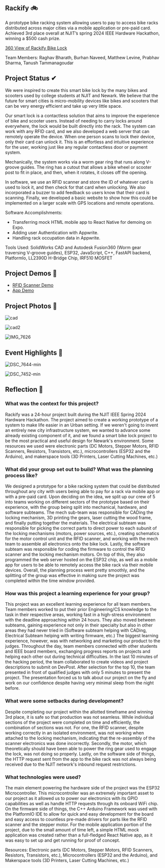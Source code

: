 ## Rackify 🚲

A prototype bike racking system allowing users to pay to access bike racks distributed across major cities via a mobile application or pre-paid card. 
Achieved 3rd place overall at NJIT’s spring 2024 IEEE Hardware Hackathon, winning a $500 cash prize.

<a href="https://youtube.com/shorts/NAM2hvzJ7jc?si=gZGoiGT7VmTo2jn6"> 360 View of Rackify Bike Lock</a>



Team Members: Raghav Bharath, Burhan Naveed, Matthew Levine, Prabhav Sharma, Tanush Tammanagoudar

## Project Status ✔

We were inspired to create this smart bike lock by the many bikes and scooters used by college students at NJIT and Newark. We believe that the future for smart cities is micro-mobility devices like bikes and scooters that can be very energy efficient and take up very little space.

Our smart lock is a contactless solution that aims to improve the experience of bike and scooter users. Instead of needing to carry locks around everywhere, the lock would be built directly into the rack. The system can work with any RFID card, and we also developed a web server that can remotely operate the device. When one person scans to lock their device, only their card can unlock it. This is an effortless and intuitive experience for the user, working just like any regular contactless door or payment system.

Mechanically, the system works via a worm gear ring that runs along V-groove guides. The ring has a cutout that allows a bike wheel or scooter post to fit in place, and then, when it rotates, it closes off the opening.

In software, we use an RFID scanner and store the ID of whatever card is used to lock it, and then check for that card when unlocking. We also incorporated a buzzer to add feedback so users know that their card is scanning. Finally, we developed a basic website to show how this could be implemented on a larger scale with GPS locations and remote operations.

Software Accomplishments: 
- Transferring mock HTML mobile app to React Native for demoing on Expo.
- Adding user Authentication with Appwrite.
- Handling rack occupation data in Appwrite.

Tools Used: SolidWorks CAD and Autodesk Fusion360 (Worm gear traversing V-groove guides), ESP32, JavaScript, C++, FastAPI backend, PlatformIo, LL2390D H-Bridge Chip, IRF510 MOSFET


## Project Demos 🎥

<ul>
    <li><a href="https://youtube.com/shorts/kciRXnAHQvI?feature=share">RFID Scanner Demo</a></li>
    <li><a href="https://youtube.com/shorts/CIawxQrrBTk?feature=share">App Demo</a></li>
  </ul>

## Project Photos 📸

![cad](https://github.com/BurhanNaveed0/Rackify/assets/81490717/ec92e03d-b6af-4a6b-8e18-d42a7be41182)

![cad2](https://github.com/BurhanNaveed0/Rackify/assets/81490717/c0512520-198d-45a0-8594-70b5868ea8bf)

![IMG_7626](https://github.com/BurhanNaveed0/Rackify/assets/81490717/81264308-35d3-4b13-9a9d-3d455c6e9af8)

## Event Highlights 🎉

![DSC_7644-min](https://github.com/BurhanNaveed0/Rackify/assets/81490717/def80458-15e6-4a25-8e8e-b95c818062e5)

![DSC_7452-min](https://github.com/BurhanNaveed0/Rackify/assets/81490717/7fe86e3b-9379-43f5-bee7-2b496c41b2ac)

## Reflection 📝

### What was the context for this project?
Rackify was a 24-hour project built during the NJIT IEEE Spring 2024 Hardware Hackathon. The project aimed to create a working prototype of a system to make life easier in an Urban setting. If we weren't going to invent an entirely new city infrastructure system, we wanted to advance some already existing component of it, and we found a smart bike lock project to be the most practical and useful design for Newark's environment. Some resources we used were electronic parts (DC Motors, Stepper Motors, RFID Scanners, Resistors, Transistors, etc.), microcontrollers (ESP32 and the Arduino), and makerspace tools (3D Printers, Laser Cutting Machines, etc.)

### What did your group set out to build? What was the planning process like?
We designed a prototype for a bike racking system that could be distributed throughout any city with users being able to pay for a rack via mobile app or with a pre-paid card. Upon deciding on the idea, we split up our crew of 5 into teams working on different sectors of the prototype based on their experience, with the group being split into mechanical, hardware, and software subteams. The mech sub-team was responsible for CADing the locking mechanism, 3D printing the gears, laser cutting the wood frame, and finally putting together the materials. The electrical subteam was responsible for picking the correct parts to direct power to each subunit of the locking mechanisms (motors, power sources, etc.), creating schematics for the motor control unit and the RFID scanner, and working with the mech team to assemble all electronics onto the bike lock. Lastly, the software subteam was responsible for coding the firmware to control the RFID scanner and the locking mechanism motors. On top of this, they also programmed the web server hosted on the ESP32 chip, as well as a mobile app for users to be able to remotely access the bike rack via their mobile devices. Overall, the planning process went pretty smoothly, and the splitting of the group was effective in making sure the project was completed within the time window provided. 

### How was this project a learning experience for your group?
This project was an excellent learning experience for all team members. Team members worked to put their prior Engineering/CS knowledge to the task in their respective areas, working fast in a high-stress environment with the deadline approaching within 24 hours. They also moved between subteams, gaining experience not only in their specialty but also in other areas they had never tried in (Software subteam helping with CADing, Electrical Subteam helping with writing firmware, etc.) The biggest learning experience, however, was with networking and marketing our product to the judges. Throughout the day, team members connected with other students and IEEE board members, exchanging progress reports on projects and helping each other out during technical difficulties. In the last 10 minutes of the hacking period, the team collaborated to create videos and project descriptions to submit on DevPost. After selection for the top 10, the team presented in front of qualified judges with only 5 minutes to present the project. The presentation forced us to talk about our project on the fly and work on our confidence despite having very minimal sleep from the night before. 

### What were some setbacks during development?
Despite completing our project within the allotted timeframe and winning 3rd place, it is safe so that production was not seamless. While individual sections of the project were completed on time and efficiently, the combination of sections was not. For one, the RFID scanner, despite working correctly in an isolated environment, was not working when attached to the locking mechanism, indicating that the re-assembly of the scanner electronics was done incorrectly. Secondly, the motor, which theoretically should have been able to power the ring gear used to engage the lock, was not doing so properly. Lastly, on the software side of things, the HTTP request sent from the app to the bike rack was not always being received due to the NJIT network's inbound request restrictions.

### What technologies were used?
The main element powering the hardware side of the project was the ESP32 Microcontroller. This microcontroller was an extremely important asset to our project as it allowed us to power our electronics with its GPIO capabilities as well as handle HTTP requests through its onboard WiFi chip. On the firmware side of things, the C++ Arduino Framework was used with the PlatformIO IDE to allow for quick and easy development for the board and easy access to countless pre-made drivers for parts like the RFID scanner and the stepper motor. For the mobile application portion of the project, due to the small amount of time left, a simple HTML mock application was created rather than a full-fledged React Native app, as it was easy to set up and get running for proof of concept. 

Resources: Electronic parts (DC Motors, Stepper Motors, RFID Scanners, Resistors, Transistors, etc.), Microcontrollers (ESP32 and the Arduino), and Makerspace tools (3D Printers, Laser Cutting Machines, etc.)

